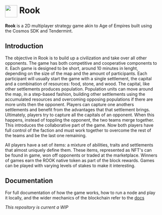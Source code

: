 # <a><img src="./web/apps/game/src/favicon.ico" height="40" valign="top" /></a> Rook

**Rook** is a 2D multiplayer strategy game akin to Age of Empires built using the Cosmos SDK and Tendermint.

## Introduction

The objective in Rook is to build up a civilization and take over all other opponents. The game has both competitive and cooperative components to it. Each game is designed to be short, around 10 minutes in lenght, depending on the size of the map and the amount of participants. Each participant will usually start the game with a single settlement, the capital and a combination of resources: food, stone, and wood. The capital, like other settlements produces population. Population units can move around the map, in a step-based fashion, building other settlements using the accumulated resources and overcoming opposing populations if there are more units then the opponent. Players can capture one anothers settlements and benefit from the advantages that that settlement brings. Ultimately, players try to capture all the capitals of an opponent. When this happens, instead of toppling the opponent, the two teams merge together. This introduces the collaborative part of the game. Now both players have full control of the faction and must work together to overcome the rest of the teams and be the last one remaining.

All players have a set of items: a mixture of abilities, traits and settlements that almost uniquely define them. These items, represented as NFT's can be found in game, won off opponents or traded at the marketplace. Winners of games earn the ROOK native token as part of the block rewards. Games can be played with varying levels of stakes to make it interesting.

## Documentation

For full documentation of how the game works, how to run a node and play it locally, and the wider mechanics of the blockchain refer to the [docs](https://cmwaters.github.io/rook/)

*This repository is current a WIP*